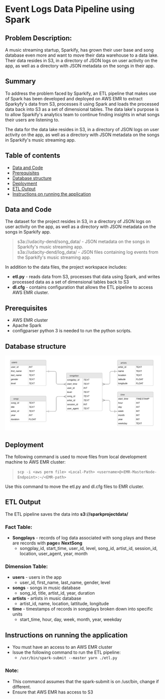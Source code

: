 # Event Logs Data Pipeline using Spark
> 
## Problem Description:
A music streaming startup, Sparkify, has grown their user base and song database even more and want to move their data warehouse to a data lake. Their data resides in S3, in a directory of JSON logs on user activity on the app, as well as a directory with JSON metadata on the songs in their app.  

## Summary
To address the problem faced by Sparkify, an ETL pipeline that makes use of Spark has been developed and deployed on AWS EMR to extract Sparkyfy's data from S3, processes it using Spark and loads the processed data back into S3 as a set of dimensional tables. The data lake's purpose is to allow Sparkify's analytics team to continue finding insights in what songs their users are listening to.  

The data for the data lake resides in S3, in a directory of JSON logs on user activity on the app, as well as a directory with JSON metadata on the songs in Sparkify's music streaming app.  

## Table of contents
* [Data and Code](#data-and-code)
* [Prerequisites](#prerequisites)
* [Database structure](#database-structure)
* [Deployment](#deployment)
* [ETL Output](#etl-output)
* [Instructions on running the application](#instructions-on-running-the-application)

## Data and Code
The dataset for the project resides in S3, in a directory of JSON logs on user activity on the app, as well as a directory with JSON metadata on the songs in Sparkify app.
> s3a://udacity-dend/song_data/ - JSON metadata on the songs in Sparkify's music streaming app.  
> s3a://udacity-dend/log_data/ - JSON files containing log events from the Sparkify's music streaming app.  

In addition to the data files, the project workspace includes:
* **etl.py** - reads data from S3, processes that data using Spark, and writes processed data as a set of dimensional tables back to S3
* **dl.cfg** - contains configuration that allows the ETL pipeline to access AWS EMR cluster. 

## Prerequisites
* AWS EMR cluster
* Apache Spark
* configparser
python 3 is needed to run the python scripts.

## Database structure
![ERD image](/songplays_erd.png)

## Deployment
The following command is used to move files from local development machine to AWS EMR cluster:
> `scp -i <aws perm file> <Local-Path> <username>@<EMR-MasterNode-Endpoint>:~/<EMR-path>`

Use this command to move the etl.py and dl.cfg files to EMR cluster.

## ETL Output

The ETL pipeline saves the data into **s3://sparkprojectdata/<table-name>** 

### Fact Table: 
* **Songplays** - records of log data associated with song plays and these are records with **page= NextSong**
    * songplay_id, start_time, user_id, level, song_id, artist_id, session_id, location, user_agent, year, month

### Dimension Table: 
* **users** - users in the app
    * user_id, first_name, last_name, gender, level
* **songs** - songs in music database
    * song_id, title, artist_id, year, duration
* **artists** - artists in music database
    * artist_id, name, location, lattitude, longitude
* **time** - timestamps of records in songplays broken down into specific units
    * start_time, hour, day, week, month, year, weekday

## Instructions on running the application
* You must have an access to an AWS EMR cluster
* Issue the following command to run the ETL pipeline:
    * `/usr/bin/spark-submit --master yarn ./etl.py`
### Note: 
* This commancd assumes that the spark-submit is on /usr/bin, change if different.
* Ensure that AWS EMR has access to S3